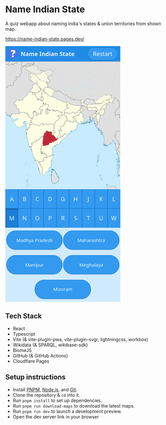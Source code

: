 # Name Indian State

A quiz webapp about naming India's states & union territories from shown map.

<https://name-indian-state.pages.dev/>

![alt text](.github/assets/screenshot-1.png)

## Tech Stack

- React
- Typescript
- Vite (& vite-plugin-pwa, vite-plugin-svgr, lightningcss, workbox)
- Wikidata (& SPARQL, wikibase-sdk)
- BiomeJS
- GitHub (& GitHub Actions)
- Cloudflare Pages

## Setup instructions

- Install [PNPM](https://pnpm.io/), [Node.js](https://nodejs.org/), and [Git](https://git-scm.com/).
- Clone the repository & `cd` into it.
- Run `pnpm install` to set up dependencies.
- Run `pnpm run download-maps` to download the latest maps.
- Run `pnpm run dev` to launch a development preview.
- Open the dev server link in your browser
